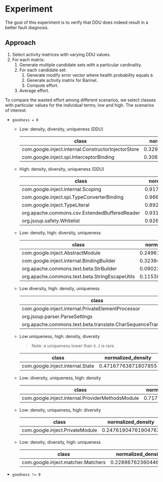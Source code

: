 # Experiment

The goal of this experiment is to verify that DDU does indeed result in a better fault diagnosis.


## Approach

1. Select activity matrices with varying DDU values.
1. For each matrix:
    1. Generate multiple candidate sets with a particular cardinality.
    1. For each candidate set:
        1. Generate modify error vector where health probability equals `0`.
        1. Generate activity matrix for Barinel.
        1. Compute effort.
    1. Average effort.

To compare the wasted effort among different scenarios, we select classes with particular values for the individual terms; low and high.
The scenarios of interest:

- `goodness = 0`
    - Low: density, diversity, uniqueness (DDU)

        class|normalized_density|diversity|uniqueness|ddu
        ---|---|---|---|---
        com.google.inject.internal.ConstructorInjectorStore|0.3297746144721234|0.02119979664463645|0.3333333333333333|0.0023303849217908
        com.google.inject.spi.InterceptorBinding|0.30666666666666664|0.15333333333333332|0.3333333333333333|0.01567407407407407

    - High: density, diversity, uniqueness (DDU)

        class|normalized_density|diversity|uniqueness|ddu
        ---|---|---|---|---
        com.google.inject.internal.Scoping|0.9174501261178629|0.911087828317497|0.9285714285714286|0.7761720970661705
        com.google.inject.spi.TypeConverterBinding|0.9666666666666667|0.8222222222222222|0.8333333333333334|0.6623456790123456
        com.google.inject.TypeLiteral|0.8920430107526882|0.9297090939401517|0.9444444444444444|0.7832660271001641
        org.apache.commons.csv.ExtendedBufferedReader|0.9313131313131313|0.9164303586321935|1.0|0.853483626928164
        org.jsoup.safety.Whitelist|0.9266862170087976|0.9526881720430107|0.9090909090909091|0.8025845437632401

    - Low: density, high: diversity, uniqueness

        class|normalized_density|diversity|uniqueness|ddu
        ---|---|---|---|---
        com.google.inject.AbstractModule|0.24961119751166405|0.8713875282820501|1.0|0.21750808443121156
        com.google.inject.internal.BindingBuilder|0.32384879725085913|0.8654511374286444|0.9333333333333333|0.2615902892732775
        org.apache.commons.text.beta.StrBuilder|0.09023081052066562|0.9675716726789444|0.8024691358024691|0.07005938835892254
        org.apache.commons.text.beta.StringEscapeUtils|0.11538461538461542|0.963076923076923|0.7083333333333334|0.07871301775147932

    - Low diversity, high: density, uniqueness

        class|normalized_density|diversity|uniqueness|ddu
        ---|---|---|---|---
        com.google.inject.internal.PrivateElementProcessor|0.9317803660565724|0.12734331669439825|1.0|0.11865600224436443
        org.jsoup.parser.ParseSettings|0.717357910906298|0.14509211268505018|1.0|0.10408297484472877
        org.apache.commons.text.beta.translate.CharSequenceTranslator|0.9895833333333334|0.19769503546099287|1.0|0.19563571217494088

    - Low uniqueness, high: density, diversity

        >Note: a uniqueness lower than `0.3` is rare.

        class|normalized_density|diversity|uniqueness|ddu
        ---|---|---|---|---
        com.google.inject.internal.State|0.47167763871807855|0.675363283416528|0.2608695652173913|0.08310098055620775

    - Low: diversity, uniqueness, high: density

        class|normalized_density|diversity|uniqueness|ddu
        ---|---|---|---|---
        com.google.inject.internal.ProviderMethodsModule|0.717149705818261|0.2654611938199425|0.38461538461538464|0.07322131425159081

    - Low: density, uniqueness, high: diversity

        class|normalized_density|diversity|uniqueness|ddu
        ---|---|---|---|---
        com.google.inject.PrivateModule|0.24761904761904763|0.8554621848739495|0.3333333333333333|0.07060957716419901

    - Low: density, diversity, high: uniqueness

        class|normalized_density|diversity|uniqueness|ddu
        ---|---|---|---|---
        com.google.inject.matcher.Matchers|0.22886762360446578|0.2574865860556125|0.8|0.047144274448459846

- `goodness != 0`